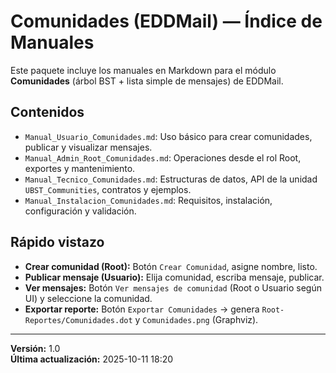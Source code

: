 # Comunidades (EDDMail) — Índice de Manuales

Este paquete incluye los manuales en Markdown para el módulo **Comunidades** (árbol BST + lista simple de mensajes) de EDDMail.

## Contenidos
- `Manual_Usuario_Comunidades.md`: Uso básico para crear comunidades, publicar y visualizar mensajes.
- `Manual_Admin_Root_Comunidades.md`: Operaciones desde el rol Root, exportes y mantenimiento.
- `Manual_Tecnico_Comunidades.md`: Estructuras de datos, API de la unidad `UBST_Communities`, contratos y ejemplos.
- `Manual_Instalacion_Comunidades.md`: Requisitos, instalación, configuración y validación.

## Rápido vistazo
- **Crear comunidad (Root):** Botón `Crear Comunidad`, asigne nombre, listo.
- **Publicar mensaje (Usuario):** Elija comunidad, escriba mensaje, publicar.
- **Ver mensajes:** Botón `Ver mensajes de comunidad` (Root o Usuario según UI) y seleccione la comunidad.
- **Exportar reporte:** Botón `Exportar Comunidades` → genera `Root-Reportes/Comunidades.dot` y `Comunidades.png` (Graphviz).

---

**Versión:** 1.0  
**Última actualización:** 2025-10-11 18:20
